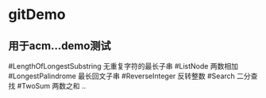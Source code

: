 # gitDemo
## 用于acm...demo测试
#LengthOfLongestSubstring   无重复字符的最长子串
#ListNode 两数相加
#LongestPalindrome 最长回文子串
#ReverseInteger 反转整数
#Search 二分查找
#TwoSum 两数之和
..		
